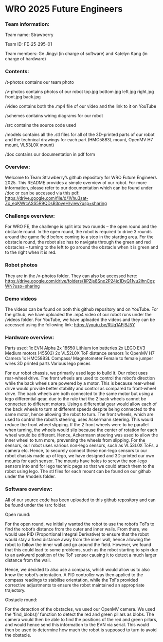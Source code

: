 # WRO 2025 Future Engineers

### Team information: 
Team name: Strawberry

Team ID: FE-25-295-01

Team members: Ge Jingyi (in charge of software) and Katelyn Kang (in charge of hardware)

### Contents: 

/t-photos contains our team photo

/v-photos contains photos of our robot 
  top.jpg
  bottom.jpg
  left.jpg
  right.jpg
  front.jpg
  back.jpg

/video contains both the .mp4 file of our video and the link to it on YouTube 

/schemes contains wiring diagrams for our robot

/src contains the source code used

/models contains all the .stl files for all of the 3D-printed parts of our robot and the technical drawings for each part (HMC5883L mount, OpenMV H7 mount, VL53L0X mount)

/doc contains our documentation in pdf form 

### Overview: 

Welcome to Team Strawberry’s github repository for WRO Future Engineers 2025. This README provides a simple overview of our robot. For more information, please refer to our documentation which can be found under /doc or can be accessed via this pdf: https://drive.google.com/file/d/1Vhu3sat-Zx_eqKWrcASS5R9QDsB3pyeH/view?usp=sharing   

### Challenge overview: 

For WRO FE, the challenge is split into two rounds – the open round and the obstacle round. In the open round, the robot is required to drive 3 rounds around the game field before coming to a stop in the starting area. For the obstacle round, the robot also has to navigate through the green and red obstacles – turning to the left to go around the obstacle when it is green and to the right when it is red. 

### Robot photos

They are in the /v-photos folder. They can also be accessed here: 
https://drive.google.com/drive/folders/1iPZja8Sno2P24jc1DyQ11vu2lhnCgzWN?usp=sharing 

### Demo videos

The videos can be found on both this github repository and on YouTube. For the github, we have uploaded the .mp4 video of our robot runs under the /videos folder. For YouTube, we have uploaded the videos and they can be accessed using the following link: https://youtu.be/RUq1AFjBJ5Y 

### Hardware overview: 

Parts used: 
1x EVN Alpha
2x 18650 Lithium ion batteries
2x LEGO EV3 Medium motors (45503)
2x VL52L0X ToF distance sensors 
1x OpenMV H7 Camera
1x HMC5883L Compass/ Magnetometer
Female to female jumper wires 
3D printed parts 
Various lego pieces 

For our robot chassis, we primarily used lego to build it. Our robot uses rear-wheel drive. The front wheels are used to control the robot’s direction while the back wheels are powered by a motor. This is because rear-wheel drive would provide better stability and control as compared to front-wheel drive. 
The back wheels are both connected to the same motor but using a lego differential gear, due to the rule that the 2 back wheels cannot be connected to different motors. Using a differential gear would allow each of the back wheels to turn at different speeds despite being connected to the same motor, hence allowing the robot to turn. 
The front wheels, which are used to control the robot’s steering, uses Ackermann steering. This would reduce the front wheel slipping. If the 2 front wheels were to be parallel when turning, the wheels would slip because the center of rotation for each wheel would be different. Hence, Ackermann steering was used to allow the inner wheel to turn more, preventing the wheels from slipping. 
For the sensors, our robot uses various non-lego sensors, such as VL53L0X ToFs, a camera etc. Hence, to securely connect these non-lego sensors to our robot chassis made up of lego, we have designed and 3D-printed our own mounts for each sensor. The mounts have holes to screw the non-lego sensors into and for lego technic pegs so that we could attach them to the robot using lego. The stl files for each mount can be found on our github under the /models folder.

### Software overview: 
All of our source code has been uploaded to this github repository and can be found under the /src folder. 

Open round: 

For the open round, we initially wanted the robot to use the robot’s ToFs to find the robot’s distance from the outer and inner walls. From there, we would use PID (Proportional Integral Derivative) to ensure that the robot would stay a fixed distance away from the inner wall, hence allowing the robot to follow the inner wall and go around the field. However, we found that this could lead to some problems, such as the robot starting to spin due to an awkward position of the ToF sensor causing it to detect a much larger distance from the wall. 

Hence, we decided to also use a compass, which would allow us to also know the robot’s orientation. A PID controller was then applied to the compass readings to stabilise orientation, while the ToFs provided corrective adjustments to ensure the robot maintained an appropriate trajectory. 

Obstacle round: 

For the detection of the obstacles, we used our OpenMV camera. We used the ‘find_blobs()’ function to detect the red and green pillars as blobs. The camera would then be able to find the positions of the red and green pillars, and would hence send this information to the EVN via serial. This would then be used to determine how much the robot is supposed to turn to avoid the obstacle. 

